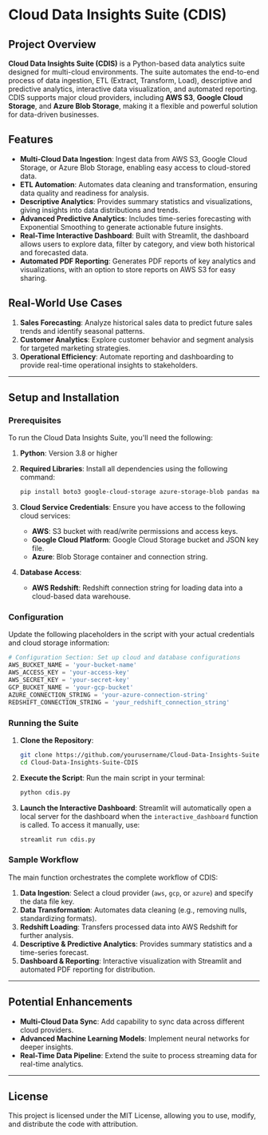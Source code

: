 
# Cloud Data Insights Suite (CDIS)


## Project Overview

**Cloud Data Insights Suite (CDIS)** is a Python-based data analytics suite designed for multi-cloud environments. The suite automates the end-to-end process of data ingestion, ETL (Extract, Transform, Load), descriptive and predictive analytics, interactive data visualization, and automated reporting. CDIS supports major cloud providers, including **AWS S3**, **Google Cloud Storage**, and **Azure Blob Storage**, making it a flexible and powerful solution for data-driven businesses. 

## Features

- **Multi-Cloud Data Ingestion**: Ingest data from AWS S3, Google Cloud Storage, or Azure Blob Storage, enabling easy access to cloud-stored data.
- **ETL Automation**: Automates data cleaning and transformation, ensuring data quality and readiness for analysis.
- **Descriptive Analytics**: Provides summary statistics and visualizations, giving insights into data distributions and trends.
- **Advanced Predictive Analytics**: Includes time-series forecasting with Exponential Smoothing to generate actionable future insights.
- **Real-Time Interactive Dashboard**: Built with Streamlit, the dashboard allows users to explore data, filter by category, and view both historical and forecasted data.
- **Automated PDF Reporting**: Generates PDF reports of key analytics and visualizations, with an option to store reports on AWS S3 for easy sharing.

## Real-World Use Cases

1. **Sales Forecasting**: Analyze historical sales data to predict future sales trends and identify seasonal patterns.
2. **Customer Analytics**: Explore customer behavior and segment analysis for targeted marketing strategies.
3. **Operational Efficiency**: Automate reporting and dashboarding to provide real-time operational insights to stakeholders.

---

## Setup and Installation

### Prerequisites

To run the Cloud Data Insights Suite, you'll need the following:

1. **Python**: Version 3.8 or higher
2. **Required Libraries**: Install all dependencies using the following command:
   ```bash
   pip install boto3 google-cloud-storage azure-storage-blob pandas matplotlib seaborn scikit-learn statsmodels sqlalchemy reportlab streamlit
   ```

3. **Cloud Service Credentials**: Ensure you have access to the following cloud services:
   - **AWS**: S3 bucket with read/write permissions and access keys.
   - **Google Cloud Platform**: Google Cloud Storage bucket and JSON key file.
   - **Azure**: Blob Storage container and connection string.

4. **Database Access**:
   - **AWS Redshift**: Redshift connection string for loading data into a cloud-based data warehouse.

### Configuration

Update the following placeholders in the script with your actual credentials and cloud storage information:
```python
# Configuration Section: Set up cloud and database configurations
AWS_BUCKET_NAME = 'your-bucket-name'
AWS_ACCESS_KEY = 'your-access-key'
AWS_SECRET_KEY = 'your-secret-key'
GCP_BUCKET_NAME = 'your-gcp-bucket'
AZURE_CONNECTION_STRING = 'your-azure-connection-string'
REDSHIFT_CONNECTION_STRING = 'your_redshift_connection_string'
```

### Running the Suite

1. **Clone the Repository**:
   ```bash
   git clone https://github.com/yourusername/Cloud-Data-Insights-Suite-CDIS.git
   cd Cloud-Data-Insights-Suite-CDIS
   ```

2. **Execute the Script**:
   Run the main script in your terminal:
   ```bash
   python cdis.py
   ```

3. **Launch the Interactive Dashboard**:
   Streamlit will automatically open a local server for the dashboard when the `interactive_dashboard` function is called. To access it manually, use:
   ```bash
   streamlit run cdis.py
   ```

### Sample Workflow

The main function orchestrates the complete workflow of CDIS:

1. **Data Ingestion**: Select a cloud provider (`aws`, `gcp`, or `azure`) and specify the data file key.
2. **Data Transformation**: Automates data cleaning (e.g., removing nulls, standardizing formats).
3. **Redshift Loading**: Transfers processed data into AWS Redshift for further analysis.
4. **Descriptive & Predictive Analytics**: Provides summary statistics and a time-series forecast.
5. **Dashboard & Reporting**: Interactive visualization with Streamlit and automated PDF reporting for distribution.

---

## Potential Enhancements

- **Multi-Cloud Data Sync**: Add capability to sync data across different cloud providers.
- **Advanced Machine Learning Models**: Implement neural networks for deeper insights.
- **Real-Time Data Pipeline**: Extend the suite to process streaming data for real-time analytics.

---

## License

This project is licensed under the MIT License, allowing you to use, modify, and distribute the code with attribution.

